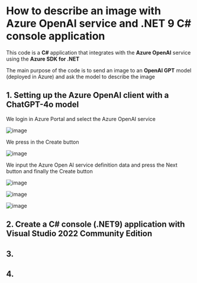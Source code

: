 # How to describe an image with Azure OpenAI service and .NET 9 C# console application

This code is a **C#** application that integrates with the **Azure OpenAI** service using the **Azure SDK for .NET**

The main purpose of the code is to send an image to an **OpenAI GPT** model (deployed in Azure) and ask the model to describe the image

## 1. Setting up the Azure OpenAI client with a ChatGPT-4o model

We login in Azure Portal and select the Azure OpenAI service

![image](https://github.com/user-attachments/assets/0d6b477a-1b8b-4426-ab69-0e12971ddc63)

We press in the Create button

![image](https://github.com/user-attachments/assets/04102886-7a19-4f83-b3db-b27f035b4cfd)

We input the Azure Open AI service definition data and press the Next button and finally the Create button

![image](https://github.com/user-attachments/assets/88356a49-7940-4686-a08e-f2df0d70ec92)

![image](https://github.com/user-attachments/assets/f5cd1878-5572-480e-bd2e-9ee09094f0f1)

![image](https://github.com/user-attachments/assets/f7ded4ff-8a04-49a1-934e-c11b6e14fe4c)


## 2. Create a C# console (.NET9) application with Visual Studio 2022 Community Edition







## 3. 


## 4. 


